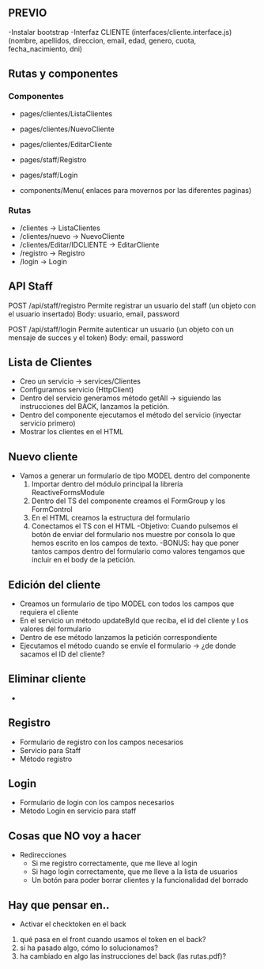 ## PREVIO

-Instalar bootstrap
-Interfaz CLIENTE (interfaces/cliente.interface.js)
 (nombre, apellidos, direccion, email, edad, genero, cuota, fecha_nacimiento, dni)

## Rutas y componentes

### Componentes
- pages/clientes/ListaClientes
- pages/clientes/NuevoCliente
- pages/clientes/EditarCliente

- pages/staff/Registro
- pages/staff/Login

- components/Menu( enlaces para movernos por las diferentes paginas)

### Rutas
- /clientes -> ListaClientes
- /clientes/nuevo -> NuevoCliente
- /clientes/Editar/IDCLIENTE -> EditarCliente
- /registro -> Registro
- /login -> Login


## API Staff
POST /api/staff/registro
Permite registrar un usuario del staff (un objeto con el usuario insertado)
Body: usuario, email, password

POST /api/staff/login
Permite autenticar un usuario (un objeto con un mensaje de succes y el token)
Body: email, password




## Lista de Clientes

- Creo un servicio -> services/Clientes
- Configuramos servicio (HttpClient)
- Dentro del servicio generamos método getAll -> siguiendo las instrucciones del BACK, lanzamos la petición.
- Dentro del componente ejecutamos el método del servicio (inyectar servicio primero)
- Mostrar los clientes en el HTML

## Nuevo cliente
- Vamos a generar un formulario de tipo MODEL dentro del componente
    1. Importar dentro del módulo principal la librería ReactiveFormsModule
    2. Dentro del TS del componente creamos el FormGroup y los FormControl
    3. En el HTML creamos la estructura del formulario
    4. Conectamos el TS con el HTML
        -Objetivo: Cuando pulsemos el botón de enviar del formulario nos muestre por consola lo que hemos escrito en los campos de texto.
        -BONUS: hay que poner tantos campos dentro del formulario como valores tengamos que incluir en el body de la petición.

## Edición del cliente

- Creamos un formulario de tipo MODEL con todos los campos que requiera el cliente
- En el servicio un método updateById que reciba, el id del cliente y l.os valores del formulario
- Dentro de ese método lanzamos la petición correspondiente
- Ejecutamos el método cuando se envíe el formulario -> ¿de donde sacamos el ID del cliente?

## Eliminar cliente

- 

## Registro

- Formulario de registro con los campos necesarios
- Servicio para Staff
- Método registro

## Login

- Formulario de login con los campos necesarios
- Método Login en servicio para staff



## Cosas que NO voy a hacer

- Redirecciones
    - Si me registro correctamente, que me lleve al login
    - Si hago login correctamente, que me lleve a la lista de usuarios
    - Un botón para poder borrar clientes y la funcionalidad del borrado

## Hay que pensar en..
- Activar el checktoken en el back
1. qué pasa en el front cuando usamos el token en el back?
2. si ha pasado algo, cómo lo solucionamos?
3. ha cambiado en algo las instrucciones del back (las rutas.pdf)?
